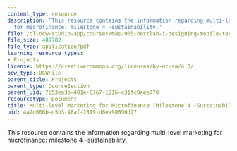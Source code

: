 ```yaml
---
content_type: resource
description: 'This resource contains the information regarding multi-level marketing
  for microfinance: milestone 4 -sustainability.'
file: /ol-ocw-studio-app/courses/mas-965-nextlab-i-designing-mobile-technologies-for-the-next-billion-users-fall-2008/4a2d006bd5b348af2819d6ea90690d27_MITMAS_965F08_money_m4.pdf
file_size: 489782
file_type: application/pdf
learning_resource_types:
- Projects
license: https://creativecommons.org/licenses/by-nc-sa/4.0/
ocw_type: OCWFile
parent_title: Projects
parent_type: CourseSection
parent_uid: 7b53ea3b-401e-0767-1816-c31fc0eee770
resourcetype: Document
title: Multi-level Marketing for Microfinance (Milestone 4 -Sustainability)
uid: 4a2d006b-d5b3-48af-2819-d6ea90690d27
---
```

This resource contains the information regarding multi-level marketing for microfinance: milestone 4 -sustainability.